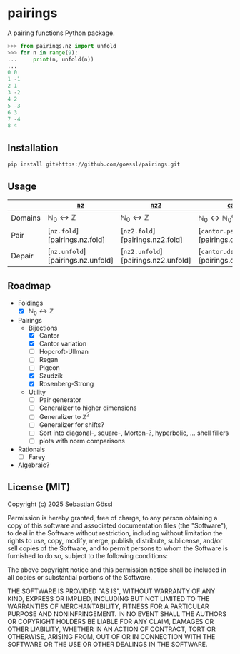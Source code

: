 # pairings

A pairing functions Python package.
```python
>>> from pairings.nz import unfold
>>> for n in range(9):
...     print(n, unfold(n))
...
0 0
1 -1
2 1
3 -2
4 2
5 -3
6 3
7 -4
8 4
```

## Installation

```console
pip install git+https://github.com/goessl/pairings.git
```

## Usage

|           | [`nz`](nz.md)                           | [`nz2`](nz2.md)                         | [`cantor`](cantor.md)                       | [`rosenberg_strong`](rosenberg_strong.md)                     | [`szudzik`](szudzik.md)                     |
| --------- | --------------------------------------- | --------------------------------------- | ------------------------------------------- | ------------------------------------------------------------- | ------------------------------------------- |
| Domains   | $\mathbb{N}_0\leftrightarrow\mathbb{Z}$ | $\mathbb{N}_0\leftrightarrow\mathbb{Z}$ | $\mathbb{N}_0\leftrightarrow\mathbb{N}_0^d$ | $\mathbb{N}_0\leftrightarrow\mathbb{N}_0^2$                   | $\mathbb{N}_0\leftrightarrow\mathbb{N}_0^2$ |
| Pair      | [`nz.fold`][pairings.nz.fold]           | [`nz2.fold`][pairings.nz2.fold]         | [`cantor.pair`][pairings.cantor.pair]       | [`rosenberg_strong.pair`][pairings.rosenberg_strong.pair]     | [`szudzik.pair`][pairings.szudzik.pair]     |
| Depair    | [`nz.unfold`][pairings.nz.unfold]       | [`nz2.unfold`][pairings.nz2.unfold]     | [`cantor.depair`][pairings.cantor.depair]   | [`rosenberg_strong.depair`][pairings.rosenberg_strong.depair] | [`szudzik.depair`][pairings.szudzik.depair] |

## Roadmap

- Foldings
    - [x] $\mathbb{N}_0 \leftrightarrow \mathbb{Z}$
- Pairings
    - Bijections
        - [x] Cantor
        - [x] Cantor variation
        - [ ] Hopcroft-Ullman
        - [ ] Regan
        - [ ] Pigeon
        - [x] Szudzik
        - [x] Rosenberg-Strong
    - Utility
        - [ ] Pair generator
        - [ ] Generalizer to higher dimensions
        - [ ] Generalizer to $\mathbb{Z}^2$
        - [ ] Generalizer for shifts?
        - [ ] Sort into diagonal-, square-, Morton-?, hyperbolic, ... shell fillers
        - [ ] plots with norm comparisons
- Rationals
    - [ ] Farey
- Algebraic?

## License (MIT)

Copyright (c) 2025 Sebastian Gössl

Permission is hereby granted, free of charge, to any person obtaining a copy
of this software and associated documentation files (the "Software"), to deal
in the Software without restriction, including without limitation the rights
to use, copy, modify, merge, publish, distribute, sublicense, and/or sell
copies of the Software, and to permit persons to whom the Software is
furnished to do so, subject to the following conditions:

The above copyright notice and this permission notice shall be included in all
copies or substantial portions of the Software.

THE SOFTWARE IS PROVIDED "AS IS", WITHOUT WARRANTY OF ANY KIND, EXPRESS OR
IMPLIED, INCLUDING BUT NOT LIMITED TO THE WARRANTIES OF MERCHANTABILITY,
FITNESS FOR A PARTICULAR PURPOSE AND NONINFRINGEMENT. IN NO EVENT SHALL THE
AUTHORS OR COPYRIGHT HOLDERS BE LIABLE FOR ANY CLAIM, DAMAGES OR OTHER
LIABILITY, WHETHER IN AN ACTION OF CONTRACT, TORT OR OTHERWISE, ARISING FROM,
OUT OF OR IN CONNECTION WITH THE SOFTWARE OR THE USE OR OTHER DEALINGS IN THE
SOFTWARE.
